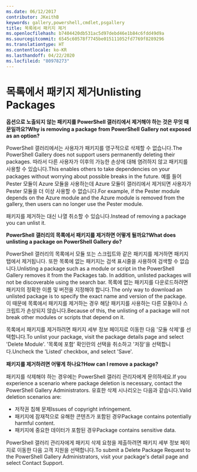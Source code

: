 ```yaml
---
ms.date: 06/12/2017
contributor: JKeithB
keywords: gallery,powershell,cmdlet,psgallery
title: 목록에서 패키지 제거
ms.openlocfilehash: b7404420db531ac5d97debd46e1b84c6fdd49d9a
ms.sourcegitcommit: 6545c60578f7745be015111052fd7769f8289296
ms.translationtype: HT
ms.contentlocale: ko-KR
ms.lasthandoff: 04/22/2020
ms.locfileid: "80978273"
---
```

# <a name="unlisting-packages"></a><span data-ttu-id="36a3a-103">목록에서 패키지 제거</span><span class="sxs-lookup"><span data-stu-id="36a3a-103">Unlisting Packages</span></span>

<span data-ttu-id="36a3a-104">**옵션으로 노출되지 않는 패키지를 PowerShell 갤러리에서 제거해야 하는 것은 무엇 때문일까요?**</span><span class="sxs-lookup"><span data-stu-id="36a3a-104">**Why is removing a package from PowerShell Gallery not exposed as an option?**</span></span>

<span data-ttu-id="36a3a-105">PowerShell 갤러리에서는 사용자가 패키지를 영구적으로 삭제할 수 없습니다.</span><span class="sxs-lookup"><span data-stu-id="36a3a-105">The PowerShell Gallery does not support users permanently deleting their packages.</span></span>
<span data-ttu-id="36a3a-106">따라서 다른 사용자가 이후의 가능한 손상에 대해 염려하지 않고 패키지를 사용할 수 있습니다.</span><span class="sxs-lookup"><span data-stu-id="36a3a-106">This enables others to take dependencies on your packages without worrying about possible breaks in the future.</span></span>
<span data-ttu-id="36a3a-107">예를 들어 Pester 모듈이 Azure 모듈을 사용하는데 Azure 모듈이 갤러리에서 제거되면 사용자가 Pester 모듈을 더 이상 사용할 수 없습니다.</span><span class="sxs-lookup"><span data-stu-id="36a3a-107">For example, if the Pester module depends on the Azure module and the Azure module is removed from the gallery, then users can no longer use the Pester module.</span></span>

<span data-ttu-id="36a3a-108">패키지를 제거하는 대신 나열 취소할 수 있습니다.</span><span class="sxs-lookup"><span data-stu-id="36a3a-108">Instead of removing a package you can unlist it.</span></span>

<span data-ttu-id="36a3a-109">**PowerShell 갤러리의 목록에서 패키지를 제거하면 어떻게 될까요?**</span><span class="sxs-lookup"><span data-stu-id="36a3a-109">**What does unlisting a package on PowerShell Gallery do?**</span></span>

<span data-ttu-id="36a3a-110">PowerShell 갤러리의 목록에서 모듈 또는 스크립트와 같은 패키지를 제거하면 패키지 탭에서 제거됩니다. 또한 목록에 없는 패키지는 검색 표시줄을 사용하여 검색할 수 없습니다.</span><span class="sxs-lookup"><span data-stu-id="36a3a-110">Unlisting a package such as a module or script in the PowerShell Gallery removes it from the Packages tab. In addition, unlisted packages will not be discoverable using the search bar.</span></span>
<span data-ttu-id="36a3a-111">목록에 없는 패키지를 다운로드하려면 패키지의 정확한 이름 및 버전을 지정해야 합니다.</span><span class="sxs-lookup"><span data-stu-id="36a3a-111">The only way to download an unlisted package is to specify the exact name and version of the package.</span></span>
<span data-ttu-id="36a3a-112">이 때문에 목록에서 패키지를 제거하는 경우 해당 패키지를 사용하는 다른 모듈이나 스크립트가 손상되지 않습니다.</span><span class="sxs-lookup"><span data-stu-id="36a3a-112">Because of this, the unlisting of a package will not break other modules or scripts that depend on it.</span></span>

<span data-ttu-id="36a3a-113">목록에서 패키지를 제거하려면 패키지 세부 정보 페이지로 이동한 다음 '모듈 삭제'를 선택합니다.</span><span class="sxs-lookup"><span data-stu-id="36a3a-113">To unlist your package, visit the package details page and select 'Delete Module'.</span></span> <span data-ttu-id="36a3a-114">'목록에 포함' 확인란의 선택을 취소하고 '저장'을 선택합니다.</span><span class="sxs-lookup"><span data-stu-id="36a3a-114">Uncheck the 'Listed' checkbox, and select 'Save'.</span></span>

<span data-ttu-id="36a3a-115">**패키지를 제거하려면 어떻게 하나요?**</span><span class="sxs-lookup"><span data-stu-id="36a3a-115">**How can I remove a package?**</span></span>

<span data-ttu-id="36a3a-116">패키지를 삭제해야 하는 경우에는 PowerShell 갤러리 관리자에게 문의하세요.</span><span class="sxs-lookup"><span data-stu-id="36a3a-116">If you experience a scenario where package deletion is necessary, contact the PowerShell Gallery Administrators.</span></span>
<span data-ttu-id="36a3a-117">유효한 삭제 시나리오는 다음과 같습니다.</span><span class="sxs-lookup"><span data-stu-id="36a3a-117">Valid deletion scenarios are:</span></span>
- <span data-ttu-id="36a3a-118">저작권 침해 문제</span><span class="sxs-lookup"><span data-stu-id="36a3a-118">Issues of copyright infringement.</span></span>
- <span data-ttu-id="36a3a-119">패키지에 잠재적으로 유해한 콘텐츠가 포함된 경우</span><span class="sxs-lookup"><span data-stu-id="36a3a-119">Package contains potentially harmful content.</span></span>
- <span data-ttu-id="36a3a-120">패키지에 중요한 데이터가 포함된 경우</span><span class="sxs-lookup"><span data-stu-id="36a3a-120">Package contains sensitive data.</span></span>

<span data-ttu-id="36a3a-121">PowerShell 갤러리 관리자에게 패키지 삭제 요청을 제출하려면 패키지 세부 정보 페이지로 이동한 다음 고객 지원을 선택합니다.</span><span class="sxs-lookup"><span data-stu-id="36a3a-121">To submit a Delete Package Request to the PowerShell Gallery Administrators, visit your package's detail page and select Contact Support.</span></span>
